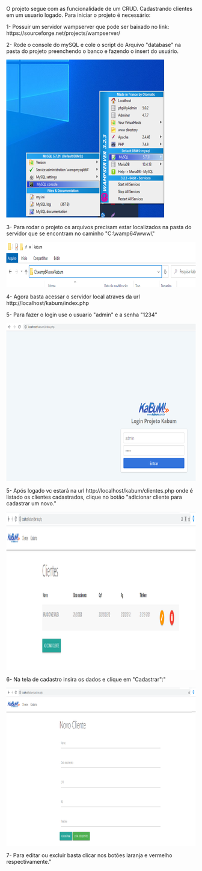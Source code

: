 O projeto segue com as funcionalidade de um CRUD.
Cadastrando clientes em um usuario logado.
Para iniciar o projeto é necessário:

<p>1- Possuir um servidor wampserver que pode ser baixado no link:
<br/> https://sourceforge.net/projects/wampserver/ </p>

<p>2- Rode o console do mySQL e cole o script do Arquivo "database" na pasta do projeto preenchendo o banco e fazendo o insert do usuário. <br/></p>
 <img src=".github/banco.png"  height="420" width="420">

<p>3- Para rodar o projeto os arquivos precisam estar localizados na pasta do servidor que se encontram no caminho "C:\wamp64\www\" <br/></p>
 <img src=".github/caminho.png"  height="120" width="820">

<p>4- Agora basta acessar o servidor local atraves da url http://localhost/kabum/index.php<br/></p>

<p>5- Para fazer o login use o usuario "admin" e a senha "1234"<br/></p>
 <img src=".github/login.png"  height="420" width="100%">
 
<p>5- Após logado vc estará na url http://localhost/kabum/clientes.php onde é listado os clientes cadastrados, clique no botão "adicionar cliente para cadastrar um novo."<br/></p>
 <img src=".github/lista.png"  height="420" width="1020">

<p>6- Na tela de cadastro insira os dados e clique em "Cadastrar":"<br/></p>
 <img src=".github/cadastro.png"  height="420" width="1020">
 
<p>7- Para editar ou excluir basta clicar nos botões laranja e vermelho respectivamente."<br/></p>



 
